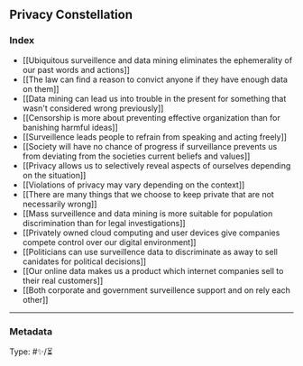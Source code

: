 ## Privacy Constellation

### Index

- [[Ubiquitous surveillence and data mining eliminates the ephemerality of our past words and actions]]
- [[The law can find a reason to convict anyone if they have enough data on them]]
- [[Data mining can lead us into trouble in the present for something that wasn't considered wrong previously]]
- [[Censorship is more about preventing effective organization than for banishing harmful ideas]]
- [[Surveillence leads people to refrain from speaking and acting freely]]
- [[Society will have no chance of progress if surveillance prevents us from deviating from the societies current beliefs and values]]
- [[Privacy allows us to selectively reveal aspects of ourselves depending on the situation]]
- [[Violations of privacy may vary depending on the context]]
- [[There are many things that we choose to keep private that are not necessarily wrong]]
- [[Mass surveillence and data mining is more suitable for population discrimination than for legal investigations]]
- [[Privately owned cloud computing and user devices give companies compete control over our digital environment]]
- [[Politicians can use surveillence data to discriminate as away to sell canidates for political decisions]]
- [[Our online data makes us a product which internet companies sell to their real customers]]
- [[Both corporate and government surveillence support and on rely each other]]

---

### Metadata

Type: #✨/⏳
